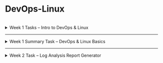 # DevOps-Linux
<br />

<details>
<summary>Week 1 Tasks – Intro to DevOps & Linux</summary>
<br />

## 1. Basic Linux Commands

```bash
# Basic commands to Navigate and manage directories

pwd                   # Print current directory
ls                    # List contents of the directory
mkdir devops_test     # Create new directory
cd devops_test        # Change to that directory
touch testfile.txt    # Create a test file
rm testfile.txt       # Delete the test file
cd ..                 # Go back one directory (can also do cd ../../ and etc)
rm -r devops_test     # Delete the directory
```

## 2. Create Users and Assign to Custom Group

```bash
# Create a new group
sudo groupadd devopsteam

# Create users and assign them to the group
sudo useradd -m -G devopsteam user1
sudo useradd -m -G devopsteam user2

# Verify group membership
groups user1
groups user2
```


## 3. Change File and Directory Permissions

```bash
# Create a directory and a file
mkdir /tmp/secure_folder
touch /tmp/secure_folder/groupfile.txt

# Change ownership to a user and group
sudo chown user1:devopsteam /tmp/secure_folder/groupfile.txt

# Change permissions to allow group read/write
sudo chmod 660 /tmp/secure_folder/groupfile.txt

# Verify permissions
ls -l /tmp/secure_folder/groupfile.txt
```

</details>

******

<details>
<summary>Week 1 Summary Task – DevOps & Linux Basics</summary>
<br />

## Part 1: Creating Directory Structure & Permissions

```bash
# Create base project directory in user's home directory
mkdir -p ~/project1/docs ~/project1/scripts

# Set permissions
chmod 744 ~/project1/scripts  # Owner: rwx, Group/Others: r--
chmod 777 ~/project1/docs     # Everyone: rwx (write access for all users)
```

## Part 2: User & Group Management

```bash
# Create user and group
sudo groupadd devteam
sudo useradd -g devteam devuser

# Set 'project1' ownership to your user and give group read-only access
sudo chown $USER:devteam ~/project1
chmod 740 ~/project1  # Owner: rwx, Group: r--, Others: ---
```

## Part 3: Verification Commands

```bash
# Show final directory structure and permissions
ls -lR ~/project1

# Show group membership for devuser
groups devuser
```
Screenshot of the outcome:  
![alt text](./Task1/Task1.png)
## Command Explanations

- `mkdir -p`: Creates directories; `-p` ensures parent directories are made as needed.
- `chmod 744`: Sets file/directory permissions (`7`=rwx, `4`=r--).
- `chmod 777`: Gives full read/write/execute permissions to all.
- `groupadd`: Adds a new group to the system.
- `useradd -m -g`: Creates a user and assigns him to a primary group.
- `chown`: Changes ownership of a file or directory.
- `ls -lR`: Recursively lists directory contents with permissions.
- `groups`: Shows all groups a user belongs to.


</details>

******



<details>
<summary>Week 2 Task – Log Analysis Report Generator</summary>
<br />

## 🧠 Task Overview

Develop a Bash script that:

- Accepts a log directory path
- Accepts one or more keywords to search for
- Counts keyword occurrences in .log files
- Generates reports in both .txt and .csv formats
- Supports both interactive and argument-based usage

---


### ✅ CLI Options

| Flag           | Description                                                  |
|----------------|--------------------------------------------------------------|
| --keywords     | Space-separated list of keywords to search in .log files     |
| --logdir       | Directory containing the log files                           |
| --interactive  | Run in interactive mode (ask for directory & keywords)       |
| --help         | Show help message                                            |

### 📄 Output

- report.txt – Human-readable report in tabular format
- report.csv – CSV file for spreadsheet or script integration

---


### 🧠 Simple Command Explanations

Each command below was used in the log report script. Here’s what it does — in simple terms:

| Command | Description |
|--------|-------------|
| `#!/bin/bash` | Declares that the script is written for the Bash shell. |
| `read -p "..." VAR` | Asks the user a question and saves the input to `VAR`. |
| `read -a ARRAY` | Reads multiple words (space-separated) into an array. |
| `KEYWORDS=()` | Initializes an empty array called `KEYWORDS`. |
| `if [ ! -d "$LOG_DIR" ]` | Checks if the directory in `LOG_DIR` does **not** exist. |
| `${#ARRAY[@]}` | Returns the number of elements in an array. |
| `exit 1` | Stops the script with an error status (non-zero). |
| `echo "text"` | Prints text to the screen or appends to a file. |
| `printf "%-10s | Prints text in a neatly aligned table format. |
| `grep -o "word" file` | Finds every match of `"word"` in `file`, one per line. |
| `wc -l` | Counts how many lines are in the input (used to count matches). |
| `>>` | Appends output to a file (without deleting its content). |
| `>` | Overwrites a file with new content (clears existing content). |
| `find DIR -type f -name "*.log"` | Finds all `.log` files inside `DIR` (recursively). |
| `while read -r file; do ... done` | Loops over each file found by `find`. |
| `date +%s` | Returns the current time in seconds (used for timing). |
| `date +"%Y-%m-%d %H:%M:%S.%3N"` | Prints full date & time with milliseconds. |
| `$(( expression ))` | Performs math (e.g., subtracting start time from end time). |
| `function name() { ... }` | Defines a reusable block of code (function). |
| `"$@"` | Represents **all arguments** passed to the script. |
| `case "$1" in ...)` | Used to handle flags like `--help`, `--logdir`, etc. |


## 🧪 Example Usages

### Non-interactive:

bash
./advanced_log_report.sh --keywords ERROR WARNING CRITICAL --logdir your_directory_name

